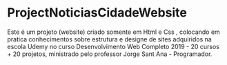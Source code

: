 # ProjectNoticiasCidadeWebsite
Este é um projeto (website) criado somente em Html e Css , colocando em pratica conhecimentos sobre estrutura e designe de sites adquiridos na escola Udemy no curso Desenvolvimento Web Completo 2019 - 20 cursos + 20 projetos, ministrado pelo professor Jorge Sant Ana - Programador.
